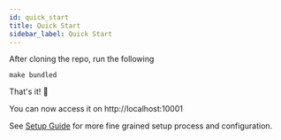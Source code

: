 ```yaml
---
id: quick_start
title: Quick Start
sidebar_label: Quick Start
---
```


After cloning the repo, run the following

```
make bundled
```

That's it! 🎉

You can now access it on http://localhost:10001

See [Setup Guide](setup_guide.md) for more fine grained setup process and configuration.

